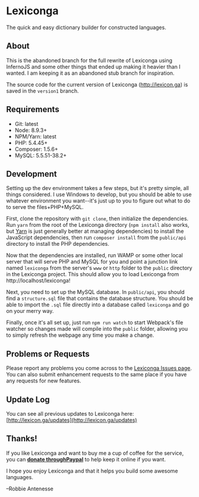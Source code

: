 # Lexiconga

The quick and easy dictionary builder for constructed languages.

## About

This is the abandoned branch for the full rewrite of Lexiconga using InfernoJS and some other things that ended up making it heavier than I wanted. I am keeping it as an abandoned stub branch for inspiration.

The source code for the current version of Lexiconga (http://lexicon.ga) is saved in the `version1` branch.

## Requirements

- Git: latest
- Node: 8.9.3+
- NPM/Yarn: latest
- PHP: 5.4.45+
- Composer: 1.5.6+
- MySQL: 5.5.51-38.2+

## Development

Setting up the dev environment takes a few steps, but it's pretty simple, all things considered. I use Windows to develop, but you should be able to use whatever environment you want--it's just up to you to figure out what to do to serve the files+PHP+MySQL.

First, clone the repository with `git clone`, then initialize the dependencies. Run `yarn` from the root of the Lexiconga directory (`npm install` also works, but [Yarn](https://yarnpkg.org) is just generally better at managing dependencies) to install the JavaScript dependencies, then run `composer install` from the `public/api` directory to install the PHP dependencies.

Now that the dependencies are installed, run WAMP or some other local server that will serve PHP and MySQL for you and point a junction link named `lexiconga` from the server's `www` or `http` folder to the `public` directory in the Lexiconga project. This should allow you to load Lexiconga from http://localhost/lexiconga!

Next, you need to set up the MySQL database. In `public/api`, you should find a `structure.sql` file that contains the database structure. You should be able to import the `.sql` file directly into a database called `lexiconga` and go on your merry way.

Finally, once it's all set up, just run `npm run watch` to start Webpack's file watcher so changes made will compile into the `public` folder, allowing you to simply refresh the webpage any time you make a change.

## Problems or Requests
Please report any problems you come across to the [Lexiconga Issues page](http://lexicon.ga/issues). You can also submit enhancement requests to the same place if you have any requests for new features.

## Update Log
You can see all previous updates to Lexiconga here:
[http://lexicon.ga/updates](http://lexicon.ga/updates)

## Thanks!
If you like Lexiconga and want to buy me a cup of coffee for the service, you can **[donate throughPaypal](https://www.paypal.com/cgi-bin/webscr?cmd=_donations&business=MCCSYGQCR5TLY&lc=US&item_name=Lexiconga&currency_code=USD&bn=PP%2dDonationsBF%3abtn_donate_SM%2egif%3aNonHosted)** to help keep it online if you want.

I hope you enjoy Lexiconga and that it helps you build some awesome languages.

–Robbie Antenesse
